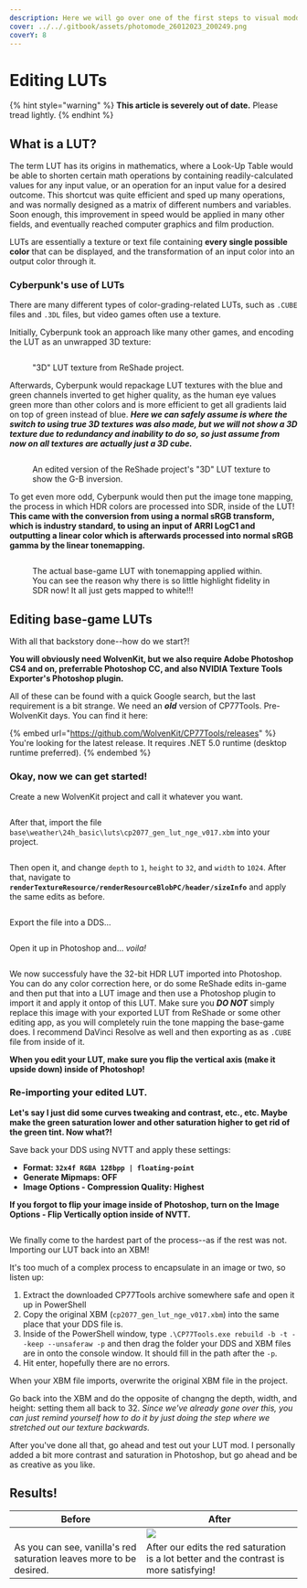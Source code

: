 ```yaml
---
description: Here we will go over one of the first steps to visual modding, editing LUTs!
cover: ../../.gitbook/assets/photomode_26012023_200249.png
coverY: 8
---
```


# Editing LUTs

{% hint style="warning" %}
**This article is severely out of date.** Please tread lightly.
{% endhint %}

## What is a LUT?

The term LUT has its origins in mathematics, where a Look-Up Table would be able to shorten certain math operations by containing readily-calculated values for any input value, or an operation for an input value for a desired outcome. This shortcut was quite efficient and sped up many operations, and was normally designed as a matrix of different numbers and variables. Soon enough, this improvement in speed would be applied in many other fields, and eventually reached computer graphics and film production.

LUTs are essentially a texture or text file containing **every single possible color** that can be displayed, and the transformation of an input color into an output color through it.

### Cyberpunk's use of LUTs

There are many different types of color-grading-related LUTs, such as `.CUBE` files and `.3DL` files, but video games often use a texture.

Initially, Cyberpunk took an approach like many other games, and encoding the LUT as an unwrapped 3D texture:

<figure><img src="../../.gitbook/assets/image (2) (3).png" alt=""><figcaption><p>"3D" LUT texture from ReShade project.</p></figcaption></figure>

Afterwards, Cyberpunk would repackage LUT textures with the blue and green channels inverted to get higher quality, as the human eye values green more than other colors and is more efficient to get all gradients laid on top of green instead of blue. _**Here we can safely assume is where the switch to using true 3D textures was also made, but we will not show a 3D texture due to redundancy and inability to do so, so just assume from now on all textures are actually just a 3D cube.**_

<figure><img src="../../.gitbook/assets/lut_gb_inv.png" alt=""><figcaption><p>An edited version of the ReShade project's "3D" LUT texture to show the G-B inversion.</p></figcaption></figure>

To get even more odd, Cyberpunk would then put the image tone mapping, the process in which HDR colors are processed into SDR, inside of the LUT! **This came with the conversion from using a normal sRGB transform, which is industry standard, to using an input of ARRI LogC1 and outputting a linear color which is afterwards processed into normal sRGB gamma by the linear tonemapping.**

<figure><img src="../../.gitbook/assets/cp2077_gen_lut_nge_v017.png" alt=""><figcaption><p>The actual base-game LUT with tonemapping applied within. You can see the reason why there is so little highlight fidelity in SDR now! It all just gets mapped to white!!!</p></figcaption></figure>

## Editing base-game LUTs

With all that backstory done--how do we start?!

**You will obviously need WolvenKit, but we also require Adobe Photoshop CS4 and on, preferrable Photoshop CC, and also NVIDIA Texture Tools Exporter's Photoshop plugin.**

All of these can be found with a quick Google search, but the last requirement is a bit strange. We need an _**old**_ version of CP77Tools. Pre-WolvenKit days. You can find it here:&#x20;

{% embed url="https://github.com/WolvenKit/CP77Tools/releases" %}
You're looking for the latest release. It requires .NET 5.0 runtime (desktop runtime preferred).
{% endembed %}

### **Okay, now we can get started!**

Create a new WolvenKit project and call it whatever you want.&#x20;

<div align="center">

<figure><img src="../../.gitbook/assets/create_project.png" alt=""><figcaption></figcaption></figure>

</div>

After that, import the file `base\weather\24h_basic\luts\cp2077_gen_lut_nge_v017.xbm` into your project.

<figure><img src="../../.gitbook/assets/Untitled-2.png" alt=""><figcaption></figcaption></figure>

Then open it, and change `depth` to `1`, `height` to `32`, and `width` to `1024`. After that, navigate to **`renderTextureResource/renderResourceBlobPC/header/sizeInfo`** and apply the same edits as before.

<figure><img src="../../.gitbook/assets/apply_edits.png" alt=""><figcaption></figcaption></figure>

Export the file into a DDS...

<figure><img src="../../.gitbook/assets/export_dds.png" alt=""><figcaption></figcaption></figure>

Open it up in Photoshop and... _voila!_

<figure><img src="../../.gitbook/assets/Screenshot_20230126_071905.png" alt=""><figcaption></figcaption></figure>

We now successfuly have the 32-bit HDR LUT imported into Photoshop. You can do any color correction here, or do some ReShade edits in-game and then put that into a LUT image and then use a Photoshop plugin to import it and apply it ontop of this LUT. Make sure you _**DO NOT**_ simply replace this image with your exported LUT from ReShade or some other editing app, as you will completely ruin the tone mapping the base-game does. I recommend DaVinci Resolve as well and then exporting as as `.CUBE` file from inside of it.

**When you edit your LUT, make sure you flip the vertical axis (make it upside down) inside of Photoshop!**

### Re-importing your edited LUT.

**Let's say I just did some curves tweaking and contrast, etc., etc. Maybe make the green saturation lower and other saturation higher to get rid of the green tint. Now what?!**

Save back your DDS using NVTT and apply these settings:

* **Format: `32x4f RGBA 128bpp | floating-point`**
* **Generate Mipmaps: OFF**
* **Image Options - Compression Quality: Highest**

**If you forgot to flip your image inside of Photoshop, turn on the Image Options - Flip Vertically option inside of NVTT.**

<figure><img src="../../.gitbook/assets/image (3) (1).png" alt=""><figcaption></figcaption></figure>

We finally come to the hardest part of the process--as if the rest was not. Importing our LUT back into an XBM!

It's too much of a complex process to encapsulate in an image or two, so listen up:

1. Extract the downloaded CP77Tools archive somewhere safe and open it up in PowerShell
2. Copy the original XBM (`cp2077_gen_lut_nge_v017.xbm`) into the same place that your DDS file is.
3. Inside of the PowerShell window, type `.\CP77Tools.exe rebuild -b -t --keep --unsaferaw -p` and then drag the folder your DDS and XBM files are in onto the console window. It should fill in the path after the `-p`.
4. Hit enter, hopefully there are no errors.

When your XBM file imports, overwrite the original XBM file in the project.

Go back into the XBM and do the opposite of changng the depth, width, and height: setting them all back to 32. _Since we've already gone over this, you can just remind yourself how to do it by just doing the step where we stretched out our texture backwards._

After you've done all that, go ahead and test out your LUT mod. I personally added a bit more contrast and saturation in Photoshop, but go ahead and be as creative as you like.&#x20;

## Results!

| Before                                                                                      | After                                                                                   |
| ------------------------------------------------------------------------------------------- | --------------------------------------------------------------------------------------- |
| <img src="../../.gitbook/assets/photomode_26012023_200639.png" alt="" data-size="original"> | ![](../../.gitbook/assets/photomode\_26012023\_200249.png)                              |
| As you can see, vanilla's red saturation leaves more to be desired.                         | After our edits the red saturation is a lot better and the contrast is more satisfying! |
